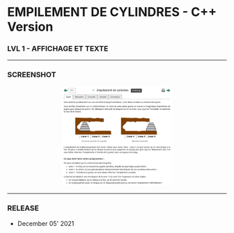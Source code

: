# EMPILEMENT DE CYLINDRES - C++ Version
### LVL 1 - AFFICHAGE ET TEXTE

---
### **SCREENSHOT**

<div align="center">
    <img
        src="https://github.com/Ayckinn/CPP/blob/main/FRANCE_IOI/LEVEL_01/1_Affichage_et_texte/5_empilement_cylindres/todo.png"
        alt="DEMO"
        style="width:50%">
</div>

---
### **RELEASE**

- December 05' 2021